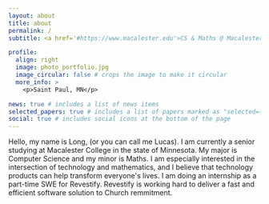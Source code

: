 ```yaml
---
layout: about
title: about
permalink: /
subtitle: <a href='#https://www.macalester.edu'>CS & Maths @ Macalester College</a> | Grand Avenue, Saint Paul, MN | ltruong@macalster.edu

profile:
  align: right
  image: photo_portfolio.jpg
  image_circular: false # crops the image to make it circular
  more_info: >
    <p>Saint Paul, MN</p>

news: true # includes a list of news items
selected_papers: true # includes a list of papers marked as "selected={true}"
social: true # includes social icons at the bottom of the page
---
```


Hello, my name is Long, (or you can call me Lucas). I am currently a senior studying at Macalester College in the state of Minnesota. My major is Computer Science and my minor is Maths. I am especially interested in the intersection of technology and mathematics, and I believe that technology products can help transform everyone's lives. I am doing an internship as a part-time SWE for Revestify. Revestify is working hard to deliver a fast and efficient software solution to Church remmitment.

<!-- Put your address / P.O. box / other info right below your picture. You can also disable any of these elements by editing `profile` property of the YAML header of your `_pages/about.md`. Edit `_bibliography/papers.bib` and Jekyll will render your [publications page](/al-folio/publications/) automatically.

Link to your social media connections, too. This theme is set up to use [Font Awesome icons](https://fontawesome.com/) and [Academicons](https://jpswalsh.github.io/academicons/), like the ones below. Add your Facebook, Twitter, LinkedIn, Google Scholar, or just disable all of them. -->
